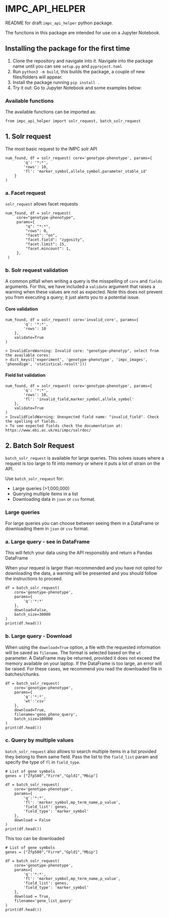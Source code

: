 # IMPC_API_HELPER
README for draft `impc_api_helper` python package.

The functions in this package are intended for use on a Jupyter Notebook.

## Installing the package for the first time
1. Clone the repository and navigate into it. Navigate into the package name until you can see `setup.py` and `pyproject.toml`
2. Run `python3 -m build`, this builds the package, a couple of new files/folders will appear.
3. Install the package running `pip install .`
4. Try it out: Go to Jupyter Notebook and some examples below:

### Available functions
The available functions can be imported as:

```
from impc_api_helper import solr_request, batch_solr_request
```

## 1. Solr request
The most basic request to the IMPC solr API
```
num_found, df = solr_request( core='genotype-phenotype', params={
        'q': '*:*',
        'rows': 10, 
        'fl': 'marker_symbol,allele_symbol,parameter_stable_id'
    }
)
```

### a. Facet request
`solr_request` allows facet requests

```
num_found, df = solr_request(
     core="genotype-phenotype",
     params={
         "q": "*:*",
         "rows": 0,
         "facet": "on",
         "facet.field": "zygosity",
         "facet.limit": 15,
         "facet.mincount": 1,
     },
 )
```

### b. Solr request validation
A common pitfall when writing a query is the misspelling of `core` and `fields` arguments. For this, we have included a `validate` argument that raises a warning when these values are not as expected. Note this does not prevent you from executing a query; it just alerts you to a potential issue.


#### Core validation
```
num_found, df = solr_request( core='invalid_core', params={
        'q': '*:*',
        'rows': 10
    },
    validate=True
)

> InvalidCoreWarning: Invalid core: "genotype-phenotyp", select from the available cores:
> dict_keys(['experiment', 'genotype-phenotype', 'impc_images', 'phenodigm', 'statistical-result']))
```

#### Field list validation
```
num_found, df = solr_request( core='genotype-phenotype', params={
        'q': '*:*',
        'rows': 10,
        'fl': 'invalid_field,marker_symbol,allele_symbol'
    },
    validate=True
)
> InvalidFieldWarning: Unexpected field name: "invalid_field". Check the spelling of fields.
> To see expected fields check the documentation at: https://www.ebi.ac.uk/mi/impc/solrdoc/
```

## 2. Batch Solr Request
`batch_solr_request` is available for large queries. This solves issues where a request is too large to fit into memory or where it puts a lot of strain on the API. 

Use `batch_solr_request` for:
- Large queries (>1,000,000)
- Querying multiple items in a list
- Downloading data in `json` or `csv` format.

### Large queries
For large queries you can choose between seeing them in a DataFrame or downloading them in `json` or `csv` format.

### a. Large query - see in DataFrame
This will fetch your data using the API responsibly and return a Pandas DataFrame

When your request is larger than recommended and you have not opted for downloading the data, a warning will be presented and you should follow the instructions to proceed.

```
df = batch_solr_request(
    core='genotype-phenotype',
    params={
        'q':'*:*'
    },
    download=False,
    batch_size=30000
)
print(df.head())
```

### b. Large query - Download
When using the `download=True` option, a file with the requested information will be saved as `filename`. The format is selected based on the `wt` parameter.
A DataFrame may be returned, provided it does not exceed the memory available on your laptop. If the DataFrame is too large, an error will be raised. For these cases, we recommend you read the downloaded file in batches/chunks.  

```
df = batch_solr_request(
    core='genotype-phenotype',
    params={
        'q':'*:*',
        'wt':'csv'
    },
    download=True,
    filename='geno_pheno_query',
    batch_size=100000
)
print(df.head())
```

### c. Query by multiple values
`batch_solr_request` also allows to search multiple items in a list provided they belong to them same field.
Pass the list to the `field_list` param and specify the type of `fl` in `field_type`.

```
# List of gene symbols
genes = ["Zfp580","Firrm","Gpld1","Mbip"]

df = batch_solr_request(
    core='genotype-phenotype',
    params={
        'q':'*:*',
        'fl': 'marker_symbol,mp_term_name,p_value',
        'field_list': genes,
        'field_type': 'marker_symbol'
    },
    download = False
)
print(df.head())
```
This too can be downloaded

```
# List of gene symbols
genes = ["Zfp580","Firrm","Gpld1","Mbip"]

df = batch_solr_request(
    core='genotype-phenotype',
    params={
        'q':'*:*',
        'fl': 'marker_symbol,mp_term_name,p_value',
        'field_list': genes,
        'field_type': 'marker_symbol'
    },
    download = True,
    filename='gene_list_query'
)
print(df.head())
```



